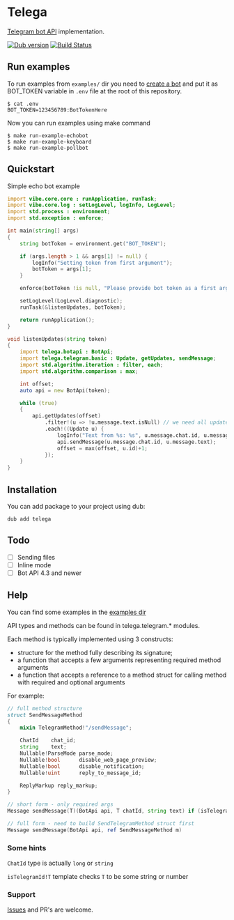 # Telega
[Telegram bot API](https://core.telegram.org/bots/api) implementation.

[![Dub version](https://img.shields.io/dub/v/telega.svg)](http://code.dlang.org/packages/telega)
[![Build Status](https://travis-ci.org/nexor/telega.svg?branch=master)](https://travis-ci.org/nexor/telega)

## Run examples
To run examples from `examples/` dir you need to [create a bot](https://core.telegram.org/bots#6-botfather) and
put it as BOT_TOKEN variable in `.env` file at the root of this repository.

```
$ cat .env
BOT_TOKEN=123456789:BotTokenHere
```

Now you can run examples using make command
```
$ make run-example-echobot
$ make run-example-keyboard
$ make run-example-pollbot
```

## Quickstart

Simple echo bot example

```d
import vibe.core.core : runApplication, runTask;
import vibe.core.log : setLogLevel, logInfo, LogLevel;
import std.process : environment;
import std.exception : enforce;

int main(string[] args)
{
    string botToken = environment.get("BOT_TOKEN");

    if (args.length > 1 && args[1] != null) {
        logInfo("Setting token from first argument");
        botToken = args[1];
    }

    enforce(botToken !is null, "Please provide bot token as a first argument or set BOT_TOKEN env variable");

    setLogLevel(LogLevel.diagnostic);
    runTask(&listenUpdates, botToken);

    return runApplication();
}

void listenUpdates(string token)
{
    import telega.botapi : BotApi;
    import telega.telegram.basic : Update, getUpdates, sendMessage;
    import std.algorithm.iteration : filter, each;
    import std.algorithm.comparison : max;

    int offset;
    auto api = new BotApi(token);

    while (true)
    {
        api.getUpdates(offset)
            .filter!(u => !u.message.text.isNull) // we need all updates with text message
            .each!((Update u) {
                logInfo("Text from %s: %s", u.message.chat.id, u.message.text);
                api.sendMessage(u.message.chat.id, u.message.text);
                offset = max(offset, u.id)+1;
            });
    }
}
```

## Installation
You can add package to your project using dub:
```
dub add telega
```

## Todo

 - [ ] Sending files
 - [ ] Inline mode
 - [ ] Bot API 4.3 and newer

## Help
You can find some examples in the [examples dir](examples/)

API types and methods can be found in telega.telegram.* modules.

Each method is typically implemented using 3 constructs:
 - structure for the method fully describing its signature;
 - a function that accepts a few arguments representing required method arguments
 - a function that accepts a reference to a method struct for calling method with required and optional arguments

For example:
```d
// full method structure
struct SendMessageMethod
{
    mixin TelegramMethod!"/sendMessage";

    ChatId    chat_id;
    string    text;
    Nullable!ParseMode parse_mode;
    Nullable!bool      disable_web_page_preview;
    Nullable!bool      disable_notification;
    Nullable!uint      reply_to_message_id;

    ReplyMarkup reply_markup;
}

// short form - only required args
Message sendMessage(T)(BotApi api, T chatId, string text) if (isTelegramId!T)

// full form - need to build SendTelegramMethod struct first
Message sendMessage(BotApi api, ref SendMessageMethod m)
```

### Some hints
`ChatId` type is actually `long` or `string`

`isTelegramId!T` template checks `T` to be some string or number

### Support
[Issues](https://github.com/nexor/telega/issues) and PR's are welcome.
